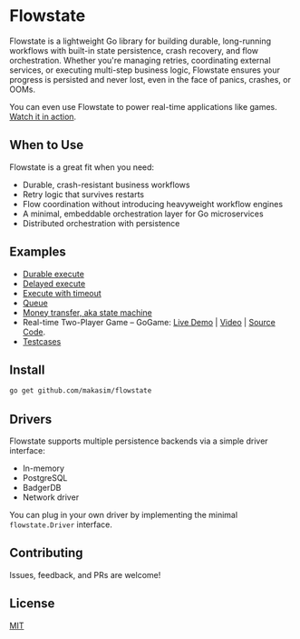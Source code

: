 # Flowstate

Flowstate is a lightweight Go library for building durable, 
long-running workflows with built-in state persistence, crash recovery, and flow orchestration.
Whether you're managing retries, coordinating external services, or executing multi-step business logic, 
Flowstate ensures your progress is persisted and never lost, even in the face of panics, crashes, or OOMs.

You can even use Flowstate to power real-time applications like games. [Watch it in action](https://x.com/maksim_ka2/status/1825587227163795478).

## When to Use

Flowstate is a great fit when you need:

- Durable, crash-resistant business workflows
- Retry logic that survives restarts
- Flow coordination without introducing heavyweight workflow engines
- A minimal, embeddable orchestration layer for Go microservices
- Distributed orchestration with persistence

## Examples

* [Durable execute](examples/durable_execute/main.go)
* [Delayed execute](examples/delayed_execute/main.go)
* [Execute with timeout](examples/execute_with_timeout/main.go)
* [Queue](examples/queue/main.go)
* [Money transfer, aka state machine](examples/state_machine/main.go)
* Real-time Two-Player Game – GoGame: [Live Demo](https://gogame.makasim.com/) | [Video](https://x.com/maksim_ka2/status/1825587227163795478) | [Source Code](https://github.com/makasim/gogame).
* [Testcases](testcases)

## Install

```bash
go get github.com/makasim/flowstate
```

## Drivers

Flowstate supports multiple persistence backends via a simple driver interface:

- In-memory
- PostgreSQL
- BadgerDB
- Network driver

You can plug in your own driver by implementing the minimal `flowstate.Driver` interface.

## Contributing

Issues, feedback, and PRs are welcome!

## License

[MIT](LiCENSE)
